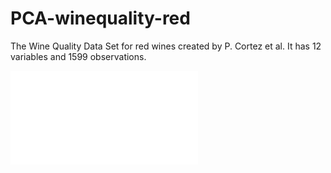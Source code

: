 # PCA-winequality-red
The Wine Quality Data Set for red wines created by P. Cortez et al. It has 12 variables and 1599 observations.

![Test Image 1](component.fig)

